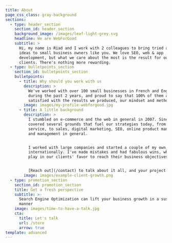 ```yaml
---
title: About
page_css_class: gray-background
sections:
  - type: header_section
    section_id: header_section
    background_image: /images/leaf-light-grey.svg
    headline: We are WebForGood
    subtitle: >
      Hi, my name is Riad and I work with 2 colleagues to bring tried and tested
      ideas to small business owners like you. We love SEO, web & app
      development, but what we care about the most is the result for our
      clients. There's nothing more rewarding.
  - type: bulletpoints_section
    section_id: bulletpoints_section
    bulletpoints:
      - title: Why should you work with us
        description: >
          We've worked with over 100 small businesses in French and English
          during the past 2 years, and proud to say that 100% of them are very
          satisfied with the results we produced, our mindset and methods. 
        image: images/my-profile-webforgood.jpg
      - title: A little background
        description: >
          I stumbled on e-commerce and the web in general in 2007. Since then I
          covered several grounds that fuel our strategies today, from customer
          service, to sales, digital marketing, SEO, online product management
          and management in general. 


          I worked with large companies and started a couple of my own,
          internationally. I've made mistakes and had fabulous wins, which will
          play in our clients' favor to reach their business objectives. 


          [Reach out](/contact) to talk about it all, and your project. 
        image: images/example-client-growth.png
  - type: promotion_section
    section_id: promotion_section
    title: Get a fresh perspective
    subtitle: >-
      Search Engine Optimization can lift your business growth in a sustainable
      manner
    image: images/time-to-have-a-talk.jpg
    cta:
      title: Let's talk
      url: /store
      arrow: true
template: advanced
---
```

